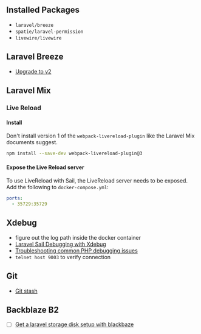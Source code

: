 ## Installed Packages

- `laravel/breeze`
- `spatie/laravel-permission`
- `livewire/livewire`

## Laravel Breeze

- [Upgrade to v2](https://github.com/laravel/breeze/blob/2.x/UPGRADE.md)

## Laravel Mix

### Live Reload

#### Install

Don't install version 1 of the `webpack-livereload-plugin` like the Laravel Mix documents suggest.

```sh
npm install --save-dev webpack-livereload-plugin@3
```

#### Expose the Live Reload server

To use LiveReload with Sail, the LiveReload server needs to be exposed. Add the following to `docker-compose.yml`:

```yaml
ports:
  - 35729:35729
```

## Xdebug

- figure out the log path inside the docker container
- [Laravel Sail Debugging with Xdebug](https://laravel.com/docs/9.x/sail#debugging-with-xdebug)
- [Troubleshooting common PHP debugging issues](https://www.jetbrains.com/help/phpstorm/troubleshooting-php-debugging.html#debugger-cannot-connect)
- `telnet host 9003` to verify connection

## Git

- [Git stash](https://www.atlassian.com/git/tutorials/saving-changes/git-stash)

## Backblaze B2

- [ ] [Get a laravel storage disk setup with blackbaze](https://help.backblaze.com/hc/en-us/articles/217666928-Using-Backblaze-B2-with-the-Cloudflare-CDN)
